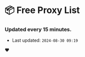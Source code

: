 # :package: Free Proxy List
### Updated every 15 minutes.

- Last updated: `2024-08-30 09:19`

:heart:
